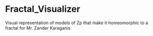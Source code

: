 # Fractal_Visualizer
Visual representation of models of Zp that make it homeomorphic to a fractal for Mr. Zander Karaganis
